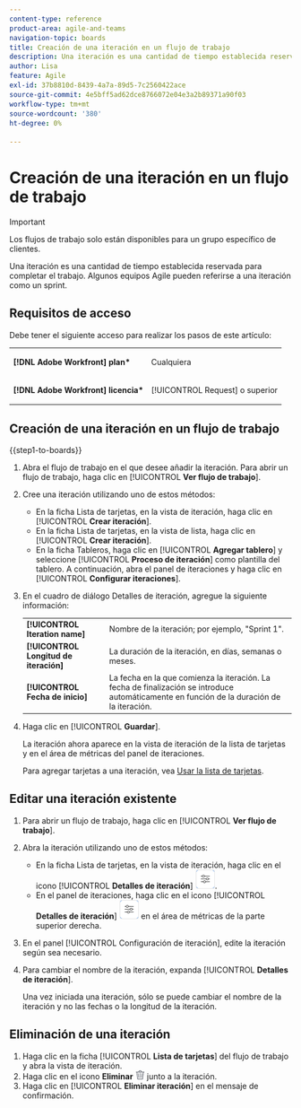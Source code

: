 ```yaml
---
content-type: reference
product-area: agile-and-teams
navigation-topic: boards
title: Creación de una iteración en un flujo de trabajo
description: Una iteración es una cantidad de tiempo establecida reservada para completar el trabajo. Algunos equipos Agile pueden referirse a una iteración como un sprint.
author: Lisa
feature: Agile
exl-id: 37b8810d-8439-4a7a-89d5-7c2560422ace
source-git-commit: 4e5bff5ad62dce8766072e04e3a2b89371a90f03
workflow-type: tm+mt
source-wordcount: '380'
ht-degree: 0%

---
```


# Creación de una iteración en un flujo de trabajo

>[!IMPORTANT]
>
>Los flujos de trabajo solo están disponibles para un grupo específico de clientes.

Una iteración es una cantidad de tiempo establecida reservada para completar el trabajo. Algunos equipos Agile pueden referirse a una iteración como un sprint.

## Requisitos de acceso

Debe tener el siguiente acceso para realizar los pasos de este artículo:

<table style="table-layout:auto"> 
 <col> 
 </col> 
 <col> 
 </col> 
 <tbody> 
  <tr> 
   <td role="rowheader"><strong>[!DNL Adobe Workfront] plan*</strong></td> 
   <td> <p>Cualquiera</p> </td> 
  </tr> 
  <tr> 
   <td role="rowheader"><strong>[!DNL Adobe Workfront] licencia*</strong></td> 
   <td> <p>[!UICONTROL Request] o superior</p> </td> 
  </tr> 
 </tbody> 
</table>

## Creación de una iteración en un flujo de trabajo

{{step1-to-boards}}

1. Abra el flujo de trabajo en el que desee añadir la iteración. Para abrir un flujo de trabajo, haga clic en [!UICONTROL **Ver flujo de trabajo**].
1. Cree una iteración utilizando uno de estos métodos:

   * En la ficha Lista de tarjetas, en la vista de iteración, haga clic en [!UICONTROL **Crear iteración**].
   * En la ficha Lista de tarjetas, en la vista de lista, haga clic en [!UICONTROL **Crear iteración**].
   * En la ficha Tableros, haga clic en [!UICONTROL **Agregar tablero**] y seleccione [!UICONTROL **Proceso de iteración**] como plantilla del tablero. A continuación, abra el panel de iteraciones y haga clic en [!UICONTROL **Configurar iteraciones**].

1. En el cuadro de diálogo Detalles de iteración, agregue la siguiente información:

   <table style="table-layout:auto"> 
    <tbody> 
     <tr> 
      <td><strong>[!UICONTROL Iteration name]</strong></td> 
      <td>Nombre de la iteración; por ejemplo, "Sprint 1".</td> 
     </tr> 
     <tr> 
      <td><strong>[!UICONTROL Longitud de iteración]</strong></td> 
      <td>La duración de la iteración, en días, semanas o meses.</td> 
     </tr>
     <tr> 
      <td><strong>[!UICONTROL Fecha de inicio]</strong></td> 
      <td>La fecha en la que comienza la iteración. La fecha de finalización se introduce automáticamente en función de la duración de la iteración.</td> 
     </tr> 
    </tbody> 
   </table>

1. Haga clic en [!UICONTROL **Guardar**].

   La iteración ahora aparece en la vista de iteración de la lista de tarjetas y en el área de métricas del panel de iteraciones.

   Para agregar tarjetas a una iteración, vea [Usar la lista de tarjetas](/help/quicksilver/agile/use-boards-agile-planning-tools/use-card-list.md).

## Editar una iteración existente

1. Para abrir un flujo de trabajo, haga clic en [!UICONTROL **Ver flujo de trabajo**].
1. Abra la iteración utilizando uno de estos métodos:

   * En la ficha Lista de tarjetas, en la vista de iteración, haga clic en el icono [!UICONTROL **Detalles de iteración**] ![Detalles de iteración](assets/iteration-details-button.png).
   * En el panel de iteraciones, haga clic en el icono [!UICONTROL **Detalles de iteración**] ![Detalles de iteración](assets/iteration-details-button.png) en el área de métricas de la parte superior derecha.

1. En el panel [!UICONTROL Configuración de iteración], edite la iteración según sea necesario.
1. Para cambiar el nombre de la iteración, expanda [!UICONTROL **Detalles de iteración**].

   Una vez iniciada una iteración, sólo se puede cambiar el nombre de la iteración y no las fechas o la longitud de la iteración.

<!--   

1. <span class="preview">To add goals to the iteration, expand [!UICONTROL **Goals**].</span>
1. <span class="preview">Click [!UICONTROL **Add goal**], and type the goal name.</span>

   <span class="preview">As goals are completed during the iteration, you can select the check box to mark them complete, or click the **Delete** icon ![Delete icon](assets/delete.png) to delete a goal. The metrics area on the top right of the iteration shows how many goals exist and how many have been completed.</span>

<div class="preview">

## Assign cards to the next iteration

Use the [!UICONTROL Next Iteration] column to move cards from the current iteration to the next iteration, without sending them to the backlog first.

1. Move a card to the [!UICONTROL **Next Iteration**] column, or add a new card directly in the column.
1. Access the next iteration by clicking the [!UICONTROL **Next Iteration**] column title, or by clicking the up-pointing arrow next to the iteration name on the top of the screen.

   The cards that you marked to come over to the next iteration are placed in the columns that correspond with their status.

</div>
-->

## Eliminación de una iteración

1. Haga clic en la ficha [!UICONTROL **Lista de tarjetas**] del flujo de trabajo y abra la vista de iteración.
1. Haga clic en el icono **Eliminar** ![Eliminar icono](assets/delete.png) junto a la iteración.
1. Haga clic en [!UICONTROL **Eliminar iteración**] en el mensaje de confirmación.
